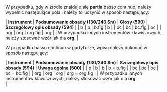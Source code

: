 W przypadku, gdy w źródle znajduje się **partia** basso continuo, należy wypełnić następujące pola i należy to uczynić w sposób następujący:



| **Instrument** | **Podsumowanie obsady (130/240 $m)** | **Głosy (590)** | **Szczegółowy opis obsady (594)** |
| b | b | b.fig | b |
| bc | bc | bc.fig | bc |
| org | org | org.fig | org |
| W przypadku innych instrumentów klawiszowych, należy stosować wzór jak dla **org**. |



W przypadku basso continuo w partyturze, wpisu należy dokonać w sposób następujący:

| **Instrument** | **Podsumowanie obsady (130/240 $m)** | **Szczegółowy opis obsady (594)** | **Uwaga ogólna (500)** |
| b | b | b | b = b.fig |
| bc | bc | bc | bc = bc.fig |
| org | org | org | org = org.fig |
| W przypadku innych instrumentów klawiszowych, należy stosować wzór jak dla **org**.  
 |
